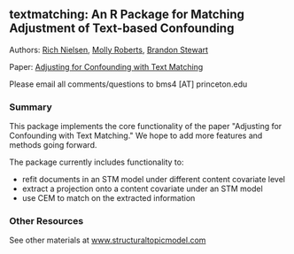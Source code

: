 ## textmatching: An R Package for Matching Adjustment of Text-based Confounding

Authors:  [Rich Nielsen](http://www.mit.edu/~rnielsen/), [Molly Roberts](http://margaretroberts.net), [Brandon Stewart](http://brandonstewart.org)

Paper: [Adjusting for Confounding with Text Matching](https://scholar.princeton.edu/sites/default/files/bstewart/files/textmatching.pdf)

Please email all comments/questions to bms4 [AT] princeton.edu

### Summary

This package implements the core functionality of the paper "Adjusting for Confounding with Text Matching."  We hope to add more features and methods going forward.  

The package currently includes functionality to:
* refit documents in an STM model under different content covariate level
* extract a projection onto a content covariate under an STM model
* use CEM to match on the extracted information

### Other Resources

See other materials at www.structuraltopicmodel.com
